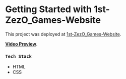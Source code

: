 # Getting Started with 1st-ZezO_Games-Website

This project was deployed at [1st-ZezO_Games-Website](https://asdmnf.github.io/1st-ZezO_Games-Website_P/).

**[Video Preview](https://youtu.be/w5CLjQpjxDg)**.

### `Tech Stack`

* HTML
* CSS


<!-- ### `Note`

may be this project is not completed as i wish.\
but i prefer to keep it like that to remember my begins. -->